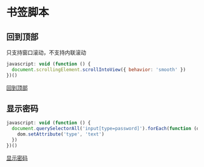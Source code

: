 # 书签脚本

## 回到顶部

只支持窗口滚动，不支持内联滚动

```js
javascript: void (function () {
  document.scrollingElement.scrollIntoView({ behavior: 'smooth' })
})()
```

<a href="javascript:void(function(){document.scrollingElement.scrollIntoView({behavior:'smooth'})})()">回到顶部</a>

## 显示密码

```js
javascript: void (function () {
  document.querySelectorAll('input[type=password]').forEach(function (dom) {
    dom.setAttribute('type', 'text')
  })
})()
```

<a href="javascript:void(function(){document.querySelectorAll('input[type=password]').forEach(function(dom){dom.setAttribute('type','text')})})()">显示密码</a>
